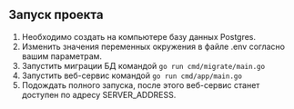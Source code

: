 ## Запуск проекта
1. Необходимо создать на компьютере базу данных Postgres.
2. Изменить значения переменных окружения в файле .env согласно вашим параметрам.
3. Запустить миграции БД командой `go run cmd/migrate/main.go`
4. Запустить веб-сервис командой `go run cmd/app/main.go`
5. Подождать полного запуска, после этого веб-сервис станет доступен по адресу SERVER_ADDRESS.
